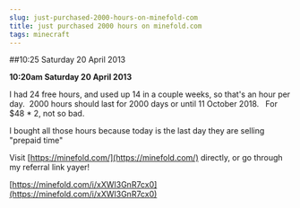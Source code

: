 ```yaml
---
slug: just-purchased-2000-hours-on-minefold-com
title: just purchased 2000 hours on minefold.com
tags: minecraft
---
```


##10:25 Saturday 20 April 2013

**10:20am Saturday 20 April 2013**

I had 24 free hours, and used up 14 in a couple weeks, so that's an hour per day.  2000 hours should last for 2000 days or until 11 October 2018.   For $48 * 2, not so bad.

I bought all those hours because today is the last day they are selling "prepaid time"

Visit [https://minefold.com/](https://minefold.com/) directly, or go through my referral link yayer!

[https://minefold.com/i/xXWI3GnR7cx0](https://minefold.com/i/xXWI3GnR7cx0)
